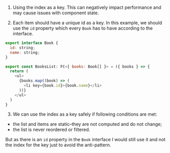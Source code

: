 1) Using the index as a key. This can negatively impact performance and may cause issues with component state.

2) Each item should have a unique id as a key. In this example, we should use the ```id``` property which every ```Book``` has to have according to the interface.

```js
export interface Book {
  id: string;
  name: string;
}

export const BooksList: FC<{ books: Book[] }> = ({ books } => {
  return (
    <ul>
      {books.map((book) => (
        <li key={book.id}>{book.name}</li>
      ))}
    </ul>
  )
}
```

3) We can use the index as a key safely if following conditions are met:

 - the list and items are static–they are not computed and do not change;
 - the list is never reordered or filtered.

But as there is an ```id``` property in the ```Book``` interface I would still use it and not the index for the key just to avoid the anti-pattern.